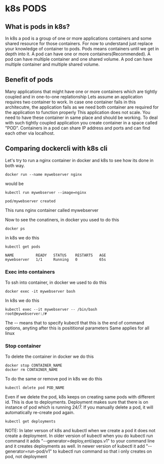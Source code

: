 # k8s PODS

## What is pods in k8s?
In k8s a pod is a group of one or more applications containers and some shared resource for those containers.
For now to understand just replace your knowledge of container to pods. Pods means containers
until we get in depth into it.
A pod can have one or more containers(Recommended).
A pod can have multiple container and one shared volume.
A pod can have multiple container and multiple shared volume.

## Benefit of pods
Many applications that might have one or more containers which are tightly coupled and in one-to-one
replationship
Lets assume an application requires two container to work. In case one container fails in this architecutre, the application fails as we need both container are required
for the application to function properly
This application does not scale.
You need to have these container in same place and should be working.
To deal with such tightly coupled application you create container in a space called "POD".
Containers in a pod can share IP address and ports and can find each other via localhost.


## Comparing dockercli with k8s cli
Let's try to run a nginx container in docker and k8s to see how its done in both way.
```
docker run --name mywebserver nginx
```
would be
```
kubectl run mywebserver --image=nginx

pod/mywebserver created
```
This runs nginx container called mywebserver

Now to see the conatiners, in docker you used to do this
```
docker ps
```
in k8s we do this
```
kubectl get pods  

NAME          READY   STATUS    RESTARTS   AGE
mywebserver   1/1     Running   0          65s
```

### Exec into containers
To ssh into container, in docker we used to do this
```
docker exec -it mywebserver bash
```
In k8s we do this
```
kubectl exec --it mywebserver -- /bin/bash
root@mywebserver:/# 
```
The -- means that to specify kubectl that this is the end of command options, anyting after this is posititional parameters
Same applies for all linux

### Stop container
To delete the container in docker we do this
```
docker stop CONTAINER_NAME
docker rm CONTAINER_NAME
```
To do the same or remove pod in k8s we do this
```
kubectl delete pod POD_NAME
```

Even if we delete the pod, k8s keeps on creating same pods with different id. This is due to deployments.
Deployment makes sure that there is on instance of pod which is running 24/7. If you manually delete a pod, it will
automatically re-create pod again.
```
kubectl get deployments
```

NOTE: In later verson of k8s and kubectl when we create a pod it does not create a deployment. In older version of kubectl when you do kubectl run  command it adds "--generator=deploy,ent/apps.v1" to your command line and it creates deployments as well.
In newer version of kubectl it add "--generator=run-pod/v1" to kubectl run command so that i only creates on pod, not deployment